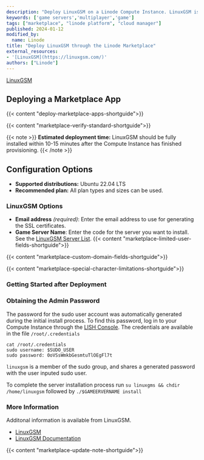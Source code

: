 ```yaml
---
description: "Deploy LinuxGSM on a Linode Compute Instance. LinuxGSM is a command line utility for managing multiplayer game servers."
keywords: ['game servers','multiplayer','game']
tags: ["marketplace", "linode platform", "cloud manager"]
published: 2024-01-12
modified_by:
  name: Linode
title: "Deploy LinuxGSM through the Linode Marketplace"
external_resources:
- '[LinuxGSM](https://linuxgsm.com/)'
authors: ["Linode"]
---
```


[LinuxGSM](https://linuxgsm.com/) 

## Deploying a Marketplace App

{{< content "deploy-marketplace-apps-shortguide">}}

{{< content "marketplace-verify-standard-shortguide">}}

{{< note >}}
**Estimated deployment time:** LinuxGSM should be fully installed within 10-15 minutes after the Compute Instance has finished provisioning.
{{< /note >}}

## Configuration Options

- **Supported distributions:** Ubuntu 22.04 LTS
- **Recommended plan:** All plan types and sizes can be used.

### LinuxGSM Options

- **Email address** *(required)*: Enter the email address to use for generating the SSL certificates.
- **Game Server Name**: Enter the code for the server you want to install. See the [LinuxGSM Server List](https://github.com/GameServerManagers/LinuxGSM/blob/master/lgsm/data/serverlist.csv). 
{{< content "marketplace-limited-user-fields-shortguide">}}

{{< content "marketplace-custom-domain-fields-shortguide">}}

{{< content "marketplace-special-character-limitations-shortguide">}}

### Getting Started after Deployment

### Obtaining the Admin Password

The password for the sudo user account was automatically generated during the initial install process. To find this password, log in to your Compute Instance through the [LISH Console](/docs/products/compute/compute-instances/guides/lish/#through-the-cloud-manager-weblish). The credentials are available in the file `/root/.credentials`
```
cat /root/.credentials
sudo username: $SUDO_USER
sudo password: 0oVSsWmkbGesmtuTlOEgFl7t

```
`linuxgsm` is a member of the sudo group, and shares a generated password with the user inputed sudo user.

To complete the server installation process run `su linuxgms && chdir /home/linuxgsm` followed by `./$GAMEERVERNAME install`

### More Information

Additonal information is available from LinuxGSM.

- [LinuxGSM](https://linuxgsm.com/)
- [LinuxGSM Documentation](https://docs.linuxgsm.com/)

{{< content "marketplace-update-note-shortguide">}}
